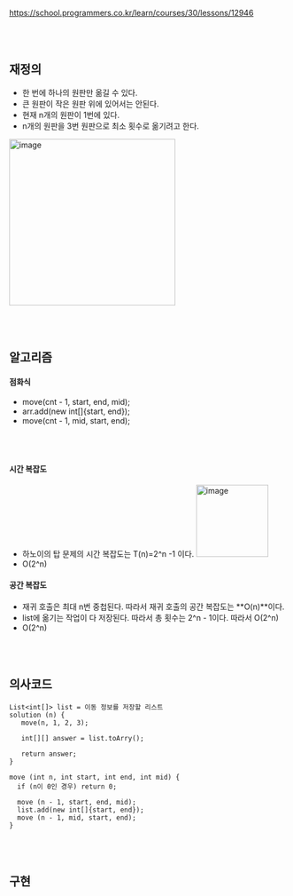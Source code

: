 https://school.programmers.co.kr/learn/courses/30/lessons/12946

<br><br>



## 재정의
- 한 번에 하나의 원판만 옮길 수 있다.
- 큰 원판이 작은 원판 위에 있어서는 안된다.
- 현재 n개의 원판이 1번에 있다. 
- n개의 원판을 3번 원판으로 최소 횟수로 옮기려고 한다.

<img width="300" alt="image" src="https://github.com/user-attachments/assets/8c16b476-076e-47a1-833b-c770587d8c46">


<br><br>

## 알고리즘
#### 점화식
- move(cnt - 1, start, end, mid);
- arr.add(new int[]{start, end});
- move(cnt - 1, mid, start, end);




<br><br>

#### 시간 복잡도
- 하노이의 탑 문제의 시간 복잡도는 T(n)=2^n -1 이다. 
  <img width="130" alt="image" src="https://github.com/user-attachments/assets/3b0e2853-fc96-4ba9-92b7-d94c2bb3121b">
- O(2^n)
#### 공간 복잡도
- 재귀 호출은 최대 n번 중첩된다. 따라서 재귀 호출의 공간 복잡도는 **O(n)**이다.
- list에 옮기는 작업이 다 저장된다. 따라서 총 횟수는 2^n - 1이다. 따라서 O(2^n) 
- O(2^n)

<br><br>

## 의사코드
```
List<int[]> list = 이동 정보를 저장할 리스트
solution (n) {
   move(n, 1, 2, 3);
   
   int[][] answer = list.toArry();

   return answer;
}

move (int n, int start, int end, int mid) {
  if (n이 0인 경우) return 0;

  move (n - 1, start, end, mid);
  list.add(new int[]{start, end});
  move (n - 1, mid, start, end);
}
```


<br><br>

## 구현
